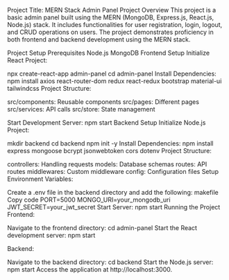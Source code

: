 Project Title: MERN Stack Admin Panel
Project Overview
This project is a basic admin panel built using the MERN (MongoDB, Express.js, React.js, Node.js) stack.
It includes functionalities for user registration, login, logout, and CRUD operations on users.
The project demonstrates proficiency in both frontend and backend development using the MERN stack.

Project Setup
Prerequisites
Node.js
MongoDB
Frontend Setup
Initialize React Project:

npx create-react-app admin-panel
cd admin-panel
Install Dependencies:
npm install axios react-router-dom redux react-redux bootstrap material-ui tailwindcss
Project Structure:

src/components: Reusable components
src/pages: Different pages
src/services: API calls
src/store: State management

Start Development Server:
npm start
Backend Setup
Initialize Node.js Project:


mkdir backend
cd backend
npm init -y
Install Dependencies:
npm install express mongoose bcrypt jsonwebtoken cors dotenv
Project Structure:

controllers: Handling requests
models: Database schemas
routes: API routes
middlewares: Custom middleware
config: Configuration files
Setup Environment Variables:

Create a .env file in the backend directory and add the following:
makefile
Copy code
PORT=5000
MONGO_URI=your_mongodb_uri
JWT_SECRET=your_jwt_secret
Start Server:
npm start
Running the Project
Frontend:

Navigate to the frontend directory:
cd admin-panel
Start the React development server:
npm start

Backend:

Navigate to the backend directory:
cd backend
Start the Node.js server:
npm start
Access the application at http://localhost:3000.

